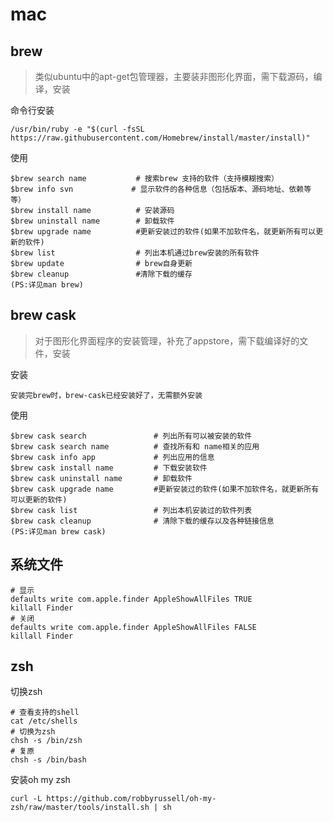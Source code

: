 # mac

## brew

>类似ubuntu中的apt-get包管理器，主要装非图形化界面，需下载源码，编译，安装

命令行安装

```
/usr/bin/ruby -e "$(curl -fsSL https://raw.githubusercontent.com/Homebrew/install/master/install)"
```

使用

```
$brew search name       	# 搜索brew 支持的软件（支持模糊搜索）
$brew info svn			   # 显示软件的各种信息（包括版本、源码地址、依赖等等）
$brew install name          # 安装源码
$brew uninstall name	    # 卸载软件
$brew upgrade name    		#更新安装过的软件(如果不加软件名，就更新所有可以更新的软件)
$brew list                  # 列出本机通过brew安装的所有软件
$brew update                # brew自身更新
$brew cleanup             	#清除下载的缓存
(PS:详见man brew)
```

## brew cask

> 对于图形化界面程序的安装管理，补充了appstore，需下载编译好的文件，安装

安装

```
安装完brew时，brew-cask已经安装好了，无需额外安装
```

使用

```
$brew cask search               # 列出所有可以被安装的软件
$brew cask search name     	    # 查找所有和 name相关的应用
$brew cask info app             # 列出应用的信息
$brew cask install name         # 下载安装软件
$brew cask uninstall name       # 卸载软件
$brew cask upgrade name    		#更新安装过的软件(如果不加软件名，就更新所有可以更新的软件)
$brew cask list                 # 列出本机安装过的软件列表
$brew cask cleanup              # 清除下载的缓存以及各种链接信息
(PS:详见man brew cask)
```

## 系统文件

```
# 显示
defaults write com.apple.finder AppleShowAllFiles TRUE
killall Finder
# 关闭
defaults write com.apple.finder AppleShowAllFiles FALSE
killall Finder
```

## zsh

切换zsh

```
# 查看支持的shell
cat /etc/shells
# 切换为zsh
chsh -s /bin/zsh
# 复原
chsh -s /bin/bash
```

安装oh my zsh

```
curl -L https://github.com/robbyrussell/oh-my-zsh/raw/master/tools/install.sh | sh
```

